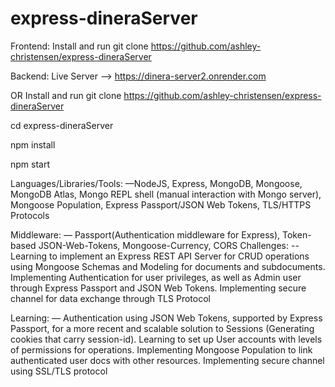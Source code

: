 # express-dineraServer



Frontend:
Install and run git clone https://github.com/ashley-christensen/express-dineraServer

Backend: 
Live Server --> 
https://dinera-server2.onrender.com

OR 
Install and run git clone https://github.com/ashley-christensen/express-dineraServer

cd express-dineraServer

npm install

npm start 


Languages/Libraries/Tools: —NodeJS, Express, MongoDB, Mongoose, MongoDB Atlas, Mongo REPL shell (manual interaction with Mongo server), Mongoose Population, Express Passport/JSON Web Tokens, TLS/HTTPS Protocols

Middleware: — Passport(Authentication middleware for Express), Token-based JSON-Web-Tokens, Mongoose-Currency, CORS
Challenges: --Learning to implement an Express REST API Server for CRUD operations using Mongoose Schemas and Modeling for documents and subdocuments. Implementing Authentication for user privileges, as well as Admin user through Express Passport and JSON Web Tokens. Implementing secure channel for data exchange through TLS Protocol

Learning: — Authentication using JSON Web Tokens, supported by Express Passport, for a more recent and scalable solution to Sessions (Generating cookies that carry session-id). Learning to set up User accounts with levels of permissions for operations. Implementing Mongoose Population to link authenticated user docs with other resources. Implementing secure channel using SSL/TLS protocol
